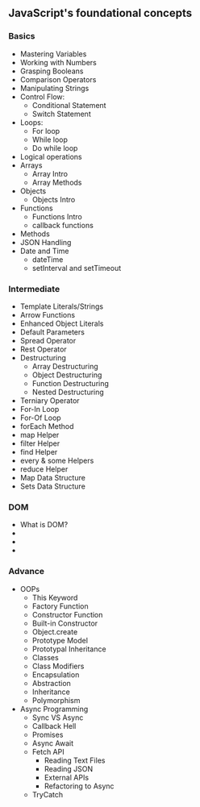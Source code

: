 <h2>JavaScript's foundational concepts</h2>
<h3>Basics</h3>
<ul> 
  <li>Mastering Variables</li>
  <li>Working with Numbers</li>
  <li>Grasping Booleans</li>
  <li> Comparison Operators</li>
  <li>Manipulating Strings</li>
  <li>Control Flow:
    <ul> 
      <li>Conditional Statement</li>
      <li>Switch Statement</li>
    </ul>
  </li>
  <li>Loops:
    <ul>
      <li>For loop</li>
      <li>While loop</li>
      <li>Do while loop</li>
    </ul>
  </li>
  <li>Logical operations</li>
  <li>Arrays
    <ul>
      <li>Array Intro</li>
      <li>Array Methods</li>
    </ul>
  </li>
  <li>Objects
    <ul>
      <li>Objects Intro</li>
    </ul>
  </li>
  <li>Functions
    <ul>
      <li>Functions Intro</li>
      <li>callback functions</li>
    </ul>
  </li>
  <li>Methods</li>
  <li>JSON Handling</li>
  <li>Date and Time
    <ul>
      <li>dateTime</li>
      <li>setInterval and setTimeout</li>
    </ul>
  </li>
</ul>
<h3>Intermediate</h3>
<ul>
  <li>Template Literals/Strings</li>
  <li>Arrow Functions</li>
  <li>Enhanced Object Literals</li>
  <li>Default Parameters </li>
  <li>Spread Operator</li>
  <li>Rest Operator</li>
  <li>Destructuring
    <ul>
      <li>Array Destructuring</li>
      <li>Object Destructuring</li>
      <li>Function Destructuring</li>
      <li>Nested Destructuring</li>
    </ul>
  </li>
  <li>Terniary Operator</li>
  <li>For-In Loop</li>
  <li>For-Of Loop</li>
  <li>forEach Method</li>
  <li>map Helper</li>
  <li>filter Helper</li>
  <li>find Helper</li>
  <li>every & some Helpers</li>
  <li>reduce Helper</li>
  <li>Map Data Structure</li>
  <li>Sets Data Structure</li>
</ul>
<h3>DOM</h3>
<ul>
  <li>What is DOM?</li>
  <li></li>
  <li></li>
  <li></li>
</ul>
<h3>Advance</h3>
<ul>
  <li> OOPs
    <ul>
      <li>This Keyword</li>
      <li>Factory Function</li>
      <li>Constructor Function</li>
      <li>Built-in Constructor</li>
      <li>Object.create</li>
      <li>Prototype Model</li>
      <li>Prototypal Inheritance</li>
      <li>Classes</li>
      <li>Class Modifiers</li>
      <li>Encapsulation</li>
      <li>Abstraction</li>
      <li>Inheritance</li>
      <li>Polymorphism</li>
    </ul>
  </li>
  <li>Async Programming
  <ul>
    <li>Sync VS Async</li>
    <li>Callback Hell</li>
    <li>Promises</li>
    <li>Async Await</li>
    <li>Fetch API
      <ul>
        <li>Reading Text Files</li>
        <li>Reading JSON</li>
        <li>External APIs</li>
        <li>Refactoring to Async</li>
      </ul>
    </li>
    <li>TryCatch</li>
  </ul>
  </li>
</ul>
